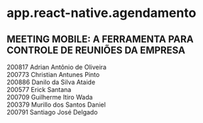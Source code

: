 # app.react-native.agendamento

## MEETING MOBILE: A FERRAMENTA PARA CONTROLE DE REUNIÕES DA EMPRESA

200817	Adrian Antônio de Oliveira <br>
200773	Christian Antunes Pinto <br>
200886	Danilo da Silva Ataide <br>
200577	Erick Santana <br>
200709	Guilherme Itiro Wada <br>
200379	Murillo dos Santos Daniel <br>
200791	Santiago José Delgado <br>

